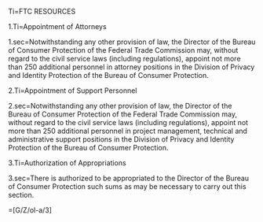 Ti=FTC RESOURCES

1.Ti=Appointment of Attorneys

1.sec=Notwithstanding any other provision of law, the Director of the Bureau of Consumer Protection of the Federal Trade Commission may, without regard to the civil service laws (including regulations), appoint not more than 250 additional personnel in attorney positions in the Division of Privacy and Identity Protection of the Bureau of Consumer Protection.

2.Ti=Appointment of Support Personnel

2.sec=Notwithstanding any other provision of law, the Director of the Bureau of Consumer Protection of the Federal Trade Commission may, without regard to the civil service laws (including regulations), appoint not more than 250 additional personnel in project management, technical and administrative support positions in the Division of Privacy and Identity Protection of the Bureau of Consumer Protection.

3.Ti=Authorization of Appropriations

3.sec=There is authorized to be appropriated to the Director of the Bureau of Consumer Protection such sums as may be necessary to carry out this section.

=[G/Z/ol-a/3]
